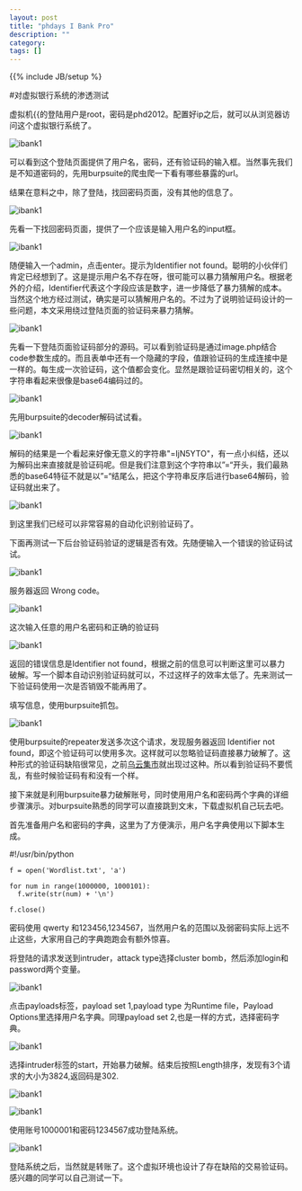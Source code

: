 ```yaml
---
layout: post
title: "phdays I Bank Pro"
description: ""
category: 
tags: []
---
```

{{% include JB/setup %}

#对虚拟银行系统的渗透测试

虚拟机{{的登陆用户是root，密码是phd2012。配置好ip之后，就可以从浏览器访问这个虚拟银行系统了。

![ibank1]({{site.img_url}}ibank1.png)


可以看到这个登陆页面提供了用户名，密码，还有验证码的输入框。当然事先我们是不知道密码的，先用burpsuite的爬虫爬一下看有哪些暴露的url。

结果在意料之中，除了登陆，找回密码页面，没有其他的信息了。

![ibank1]({{{{site.img_url}}ibank2.png)

先看一下找回密码页面，提供了一个应该是输入用户名的input框。

![ibank1]({{{{site.img_url}}ibank3.png)

随便输入一个admin，点击enter。提示为Identifier not found。聪明的小伙伴们肯定已经想到了。这是提示用户名不存在呀，很可能可以暴力猜解用户名。根据老外的介绍，Identifier代表这个字段应该是数字，进一步降低了暴力猜解的成本。当然这个地方经过测试，确实是可以猜解用户名的。不过为了说明验证码设计的一些问题，本文采用绕过登陆页面的验证码来暴力猜解。

![ibank1]({{{{site.img_url}}ibank4.png)


先看一下登陆页面验证码部分的源码。可以看到验证码是通过image.php结合code参数生成的。而且表单中还有一个隐藏的字段，值跟验证码的生成连接中是一样的。每生成一次验证码，这个值都会变化。显然是跟验证码密切相关的，这个字符串看起来很像是base64编码过的。


![ibank1]({{{{site.img_url}}ibank6.png)

先用burpsuite的decoder解码试试看。

![ibank1]({{site.img_url}}ibank7.png)

解码的结果是一个看起来好像无意义的字符串"=IjN5YTO"，有一点小纠结，还以为解码出来直接就是验证码呢。但是我们注意到这个字符串以”=“开头，我们最熟悉的base64特征不就是以”=“结尾么，把这个字符串反序后进行base64解码，验证码就出来了。

![ibank1]({{site.img_url}}ibank8.png)

到这里我们已经可以非常容易的自动化识别验证码了。

下面再测试一下后台验证码验证的逻辑是否有效。先随便输入一个错误的验证码试试。

![ibank1]({{site.img_url}}ibank9.png)

服务器返回 Wrong code。

![ibank1]({{site.img_url}}ibank10.png)

这次输入任意的用户名密码和正确的验证码

![ibank1]({{site.img_url}}ibank11.png)

返回的错误信息是Identifier not found，根据之前的信息可以判断这里可以暴力破解。写一个脚本自动识别验证码就可以，不过这样子的效率太低了。先来测试一下验证码使用一次是否销毁不能再用了。

填写信息，使用burpsuite抓包。

![ibank1]({{site.img_url}}ibank12.png)

使用burpsuite的repeater发送多次这个请求，发现服务器返回 Identifier not found，即这个验证码可以使用多次。这样就可以忽略验证码直接暴力破解了。这种形式的验证码缺陷很常见，之前[乌云集市](http://wooyun.org/bugs/wooyun-2010-046547)就出现过这种。所以看到验证码不要慌乱，有些时候验证码有和没有一个样。

接下来就是利用burpsuite暴力破解账号，同时使用用户名和密码两个字典的详细步骤演示。对burpsuite熟悉的同学可以直接跳到文末，下载虚拟机自己玩去吧。


首先准备用户名和密码的字典，这里为了方便演示，用户名字典使用以下脚本生成。

#!/usr/bin/python

	f = open('Wordlist.txt', 'a')

	for num in range(1000000, 1000101):
	  f.write(str(num) + '\n')

	f.close()

密码使用 qwerty 和123456,1234567，当然用户名的范围以及弱密码实际上远不止这些，大家用自己的字典跑跑会有额外惊喜。

将登陆的请求发送到intruder，attack type选择cluster bomb，然后添加login和password两个变量。

![ibank1]({{site.img_url}}ibank13.png)

点击payloads标签，payload set 1,payload type 为Runtime file，Payload Options里选择用户名字典。同理payload set 2,也是一样的方式，选择密码字典。


![ibank1]({{site.img_url}}ibank14.png)

选择intruder标签的start，开始暴力破解。结束后按照Length排序，发现有3个请求的大小为3824,返回码是302.

![ibank1]({{site.img_url}}ibank15.png)

![ibank1]({{site.img_url}}ibank16.png)

使用账号1000001和密码1234567成功登陆系统。

![ibank1]({{site.img_url}}ibank17.png)

登陆系统之后，当然就是转账了。这个虚拟环境也设计了存在缺陷的交易验证码。感兴趣的同学可以自己测试一下。

